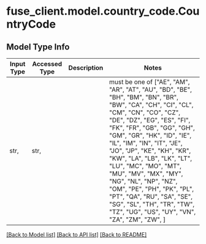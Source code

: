 # fuse_client.model.country_code.CountryCode

## Model Type Info
Input Type | Accessed Type | Description | Notes
------------ | ------------- | ------------- | -------------
str,  | str,  |  | must be one of ["AE", "AM", "AR", "AT", "AU", "BD", "BE", "BH", "BM", "BN", "BR", "BW", "CA", "CH", "CI", "CL", "CM", "CN", "CO", "CZ", "DE", "DZ", "EG", "ES", "FI", "FK", "FR", "GB", "GG", "GH", "GM", "GR", "HK", "ID", "IE", "IL", "IM", "IN", "IT", "JE", "JO", "JP", "KE", "KH", "KR", "KW", "LA", "LB", "LK", "LT", "LU", "MC", "MO", "MT", "MU", "MV", "MX", "MY", "NG", "NL", "NP", "NZ", "OM", "PE", "PH", "PK", "PL", "PT", "QA", "RU", "SA", "SE", "SG", "SL", "TH", "TR", "TW", "TZ", "UG", "US", "UY", "VN", "ZA", "ZM", "ZW", ] 

[[Back to Model list]](../../README.md#documentation-for-models) [[Back to API list]](../../README.md#documentation-for-api-endpoints) [[Back to README]](../../README.md)

